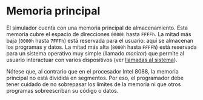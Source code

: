 # Memoria principal

El simulador cuenta con una memoria principal de almacenamiento. Esta memoria cubre el espacio de direcciones `0000h` hasta `FFFFh`. La mitad más baja (`0000h` hasta `7FFFh`) está reservada para el usuario: aquí se almacenan los programas y datos. La mitad más alta (`8000h` hasta `FFFFh`) está reservada para un sistema operativo muy simple (llamado _monitor_) que permite al usuario interactuar con varios dispositivos (ver [llamadas al sistema](./cpu#llamadas-al-sistema)).

Nótese que, al contrario que en el procesador Intel 8088, la memoria principal no está dividida en segmentos. Por eso, el programador debe tener cuidado de no sobrepasar los límites de la memoria ni que otros programas sobreescriban su código o datos.
